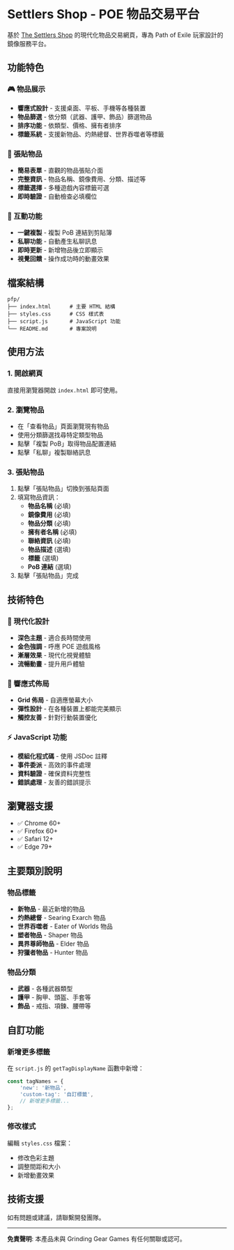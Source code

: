 # Settlers Shop - POE 物品交易平台

基於 [The Settlers Shop](https://www.thesettle.shop/) 的現代化物品交易網頁，專為 Path of Exile 玩家設計的鏡像服務平台。

## 功能特色

### 🎮 物品展示
- **響應式設計** - 支援桌面、平板、手機等各種裝置
- **物品篩選** - 依分類（武器、護甲、飾品）篩選物品
- **排序功能** - 依類型、價格、擁有者排序
- **標籤系統** - 支援新物品、灼熱總督、世界吞噬者等標籤

### 📝 張貼物品
- **簡易表單** - 直觀的物品張貼介面
- **完整資訊** - 物品名稱、鏡像費用、分類、描述等
- **標籤選擇** - 多種遊戲內容標籤可選
- **即時驗證** - 自動檢查必填欄位

### 🔧 互動功能
- **一鍵複製** - 複製 PoB 連結到剪貼簿
- **私聊功能** - 自動產生私聊訊息
- **即時更新** - 新增物品後立即顯示
- **視覺回饋** - 操作成功時的動畫效果

## 檔案結構

```
pfp/
├── index.html      # 主要 HTML 結構
├── styles.css      # CSS 樣式表
├── script.js       # JavaScript 功能
└── README.md       # 專案說明
```

## 使用方法

### 1. 開啟網頁
直接用瀏覽器開啟 `index.html` 即可使用。

### 2. 瀏覽物品
- 在「查看物品」頁面瀏覽現有物品
- 使用分類篩選找尋特定類型物品
- 點擊「複製 PoB」取得物品配置連結
- 點擊「私聊」複製聯絡訊息

### 3. 張貼物品
1. 點擊「張貼物品」切換到張貼頁面
2. 填寫物品資訊：
   - **物品名稱** (必填)
   - **鏡像費用** (必填)
   - **物品分類** (必填)
   - **擁有者名稱** (必填)
   - **聯絡資訊** (必填)
   - **物品描述** (選填)
   - **標籤** (選填)
   - **PoB 連結** (選填)
3. 點擊「張貼物品」完成

## 技術特色

### 🎨 現代化設計
- **深色主題** - 適合長時間使用
- **金色強調** - 呼應 POE 遊戲風格
- **漸層效果** - 現代化視覺體驗
- **流暢動畫** - 提升用戶體驗

### 📱 響應式佈局
- **Grid 佈局** - 自適應螢幕大小
- **彈性設計** - 在各種裝置上都能完美顯示
- **觸控友善** - 針對行動裝置優化

### ⚡ JavaScript 功能
- **模組化程式碼** - 使用 JSDoc 註釋
- **事件委派** - 高效的事件處理
- **資料驗證** - 確保資料完整性
- **錯誤處理** - 友善的錯誤提示

## 瀏覽器支援

- ✅ Chrome 60+
- ✅ Firefox 60+
- ✅ Safari 12+
- ✅ Edge 79+

## 主要類別說明

### 物品標籤
- **新物品** - 最近新增的物品
- **灼熱總督** - Searing Exarch 物品
- **世界吞噬者** - Eater of Worlds 物品
- **塑者物品** - Shaper 物品
- **異界尊師物品** - Elder 物品
- **狩獵者物品** - Hunter 物品

### 物品分類
- **武器** - 各種武器類型
- **護甲** - 胸甲、頭盔、手套等
- **飾品** - 戒指、項鍊、腰帶等

## 自訂功能

### 新增更多標籤
在 `script.js` 的 `getTagDisplayName` 函數中新增：

```javascript
const tagNames = {
    'new': '新物品',
    'custom-tag': '自訂標籤',
    // 新增更多標籤...
};
```

### 修改樣式
編輯 `styles.css` 檔案：
- 修改色彩主題
- 調整間距和大小
- 新增動畫效果

## 技術支援

如有問題或建議，請聯繫開發團隊。

---

**免責聲明**: 本產品未與 Grinding Gear Games 有任何關聯或認可。 